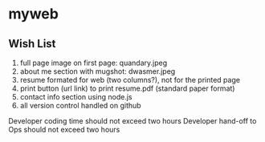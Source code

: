 # myweb

## Wish List

1. full page image on first page: quandary.jpeg
2. about me section with mugshot: dwasmer.jpeg
3. resume formated for web (two columns?), not for the printed page
4. print button (url link) to print resume.pdf (standard paper format)
5. contact info section using node.js
6. all version control handled on github

Developer coding time should not exceed two hours
Developer hand-off to Ops should not exceed two hours


